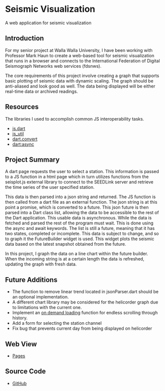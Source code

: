 # Seismic Visualization

A web application for seismic visualization

## Introduction

For my senior project at Walla Walla University, I have been working with Professor Mark Haun to create a web-based tool for seismic visualization that runs in a browser and connects to the International Federation of Digital Seismograph Networks web services (fdsnws).

The core requirements of this project involve creating a graph that supports basic plotting of seismic data with dynamic scaling. The graph should be anti-aliased and look good as well. The data being displayed will be either real-time data or archived readings.

## Resources

The libraries I used to accomplish common JS interoperability tasks.

- [js.dart](https://pub.dev/packages/js)
- [js_util](https://pub.dev/packages/js_util)
- [dart.convert](https://pub.dev/packages/convert)
- [dart:async](https://pub.dev/packages/async)

## Project Summary

A dart page requests the user to select a station. This information is passed to a JS function in a html page which in turn utilizes functions from the seisplot.js external library to connect to the SEEDLink server and retrieve the time series of the user specified station.

This data is then parsed into a json string and returned. The JS function is then called from a dart file as an external function. The json string is at this point a promise, which is converted to a future. This json future is then parsed into a Dart class list, allowing the data to be accessible to the rest of the Dart application. This usable data is asynchronous. While the data is fetched and parsed the rest of the program must wait. This is done using the async and await keywords. The list is still a future, meaning that it has two states, completed or incomplete. This data is subject to change, and so to graph it the FutureBuilder widget is used. This widget plots the seismic data based on the latest snapshot obtained from the future.

In this project, I graph the data on a line chart within the future builder. When the incoming string is at a certain length the data is refreshed, updating the graph with fresh data.

## Future Additions

- The function to remove linear trend located in jsonParser.dart should be an optional implementation.
- A different chart library may be considered for the helicorder graph due to limitations with the current one.
- Implement an [on demand loading](https://help.syncfusion.com/flutter/cartesian-charts/on-demand-loading) function for endless scrolling through history.
- Add a form for selecting the station channel
- Fix bug that prevents current day from being displayed on helicorder

## Web View

- [Pages](https://owen-hoffman.github.io/#/)

## Source Code

- [GitHub](https://github.com/Owen-Hoffman/Seismic-Visualization)
